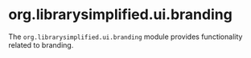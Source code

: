 org.librarysimplified.ui.branding
===

The `org.librarysimplified.ui.branding` module provides functionality
related to branding.
